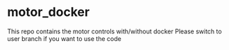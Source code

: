 # motor_docker
This repo contains the motor controls with/without docker
Please switch to user branch if you want to use the code
